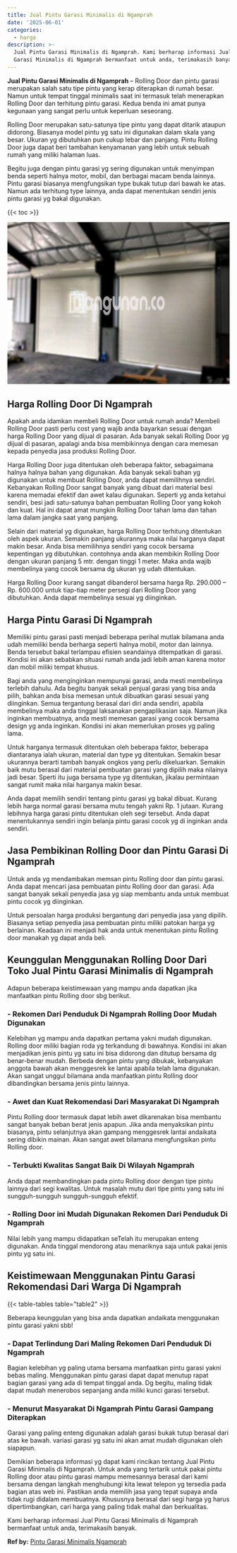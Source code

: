 ```yaml
---
title: Jual Pintu Garasi Minimalis di Ngamprah
date: '2025-06-01'
categories:
  - harga
description: >-
  Jual Pintu Garasi Minimalis di Ngamprah. Kami berharap informasi Jual Pintu
  Garasi Minimalis di Ngamprah bermanfaat untuk anda, terimakasih banyak....
---
```


**Jual Pintu Garasi Minimalis di Ngamprah** – Rolling Door dan pintu garasi merupakan salah satu tipe pintu yang kerap diterapkan di rumah besar. Namun untuk tempat tinggal minimalis saat ini termasuk telah menerapkan Rolling Door dan terhitung pintu garasi. Kedua benda ini amat punya kegunaan yang sangat perlu untuk keperluan seseorang.

Rolling Door merupakan satu-satunya tipe pintu yang dapat ditarik ataupun didorong. Biasanya model pintu yg satu ini digunakan dalam skala yang besar. Ukuran yg dibutuhkan pun cukup lebar dan panjang. Pintu Rolling Door juga dapat beri tambahan kenyamanan yang lebih untuk sebuah rumah yang miliki halaman luas.

Begitu juga dengan pintu garasi yg sering digunakan untuk menyimpan benda seperti halnya motor, mobil, dan berbagai macam benda lainnya. Pintu garasi biasanya mengfungsikan type bukak tutup dari bawah ke atas. Namun ada terhitung type lainnya, anda dapat menentukan sendiri jenis pintu garasi yg bakal digunakan.

{{< toc >}}

![Jual Pintu Garasi Minimalis di Ngamprah](/images/pintu-garasi-58.png)

## Harga Rolling Door Di Ngamprah

Apakah anda idamkan membeli Rolling Door untuk rumah anda? Membeli Rolling Door pasti perlu cost yang wajib anda bayarkan sesuai dengan harga Rolling Door yang dijual di pasaran. Ada banyak sekali Rolling Door yg dijual di pasaran, apalagi anda bisa membikinnya dengan cara memesan kepada penyedia jasa produksi Rolling Door.

Harga Rolling Door juga ditentukan oleh beberapa faktor, sebagaimana halnya halnya bahan yang digunakan. Ada banyak sekali bahan yg digunakan untuk membuat Rolling Door, anda dapat memilihnya sendiri. Kebanyakan Rolling Door sangat banyak yang dibuat dari material besi karena memadai efektif dan awet kalau digunakan. Seperti yg anda ketahui sendiri, besi jadi satu-satunya bahan pembuatan Rolling Door yang kokoh dan kuat. Hal ini dapat amat mungkin Rolling Door tahan lama dan tahan lama dalam jangka saat yang panjang.

Selain dari material yg digunakan, harga Rolling Door terhitung ditentukan oleh aspek ukuran. Semakin panjang ukurannya maka nilai harganya dapat makin besar. Anda bisa memilihnya sendiri yang cocok bersama kepentingan yg dibutuhkan. contohnya anda akan membikin Rolling Door dengan ukuran panjang 5 mtr. dengan tinggi 1 meter. Maka anda wajib membelinya yang cocok bersama dg ukuran yg udah ditentukan.

Harga Rolling Door kurang sangat dibanderol bersama harga Rp. 290.000 – Rp. 600.000 untuk tiap-tiap meter persegi dari Rolling Door yang dibutuhkan. Anda dapat membelinya sesuai yg diinginkan.

## Harga Pintu Garasi Di Ngamprah

Memiliki pintu garasi pasti menjadi beberapa perihal mutlak bilamana anda udah memiliki benda berharga seperti halnya mobil, motor dan lainnya. Benda tersebut bakal terlampau efisien seandainya ditempatkan di garasi. Kondisi ini akan sebabkan situasi rumah anda jadi lebih aman karena motor dan mobil miliki tempat khusus.

Bagi anda yang menginginkan mempunyai garasi, anda mesti membelinya terlebih dahulu. Ada begitu banyak sekali penjual garasi yang bisa anda pilih, bahkan anda bisa memesan untuk dibuatkan garasi sesuai yang diinginkan. Semua tergantung berasal dari diri anda sendiri, apabila membelinya maka anda tinggal laksanakan pengaplikasian saja. Namun jika inginkan membuatnya, anda mesti memesan garasi yang cocok bersama design yg anda inginkan. Kondisi ini akan memerlukan proses yg paling lama.

Untuk harganya termasuk ditentukan oleh beberapa faktor, beberapa diantaranya ialah ukuran, material dan type yg ditentukan. Semakin besar ukurannya berarti tambah banyak ongkos yang perlu dikeluarkan. Semakin baik mutu berasal dari material pembuatan garasi yang dipilih maka nilainya jadi besar. Sperti itu juga bersama type yg ditentukan, jikalau permintaan sangat rumit maka nilai harganya makin besar.

Anda dapat memilih sendiri tentang pintu garasi yg bakal dibuat. Kurang lebih harga normal garasi bersama mutu tengah yakni Rp. 1 jutaan. Kurang lebihnya harga garasi pintu ditentukan oleh segi tersebut. Anda dapat menentukannya sendiri ingin belanja pintu garasi cocok yg di inginkan anda sendiri.

## Jasa Pembikinan Rolling Door dan Pintu Garasi Di Ngamprah

Untuk anda yg mendambakan memsan pintu Rolling door dan pintu garasi. Anda dapat mencari jasa pembuatan pintu Rolling door dan garasi. Ada sangat banyak sekali penyedia jasa yg siap membantu anda untuk membuat pintu cocok yg diinginkan.

Untuk persoalan harga produksi bergantung dari penyedia jasa yang dipilih. Biasanya setiap penyedia jasa pembuatan pintu miliki patokan harga yg berlainan. Keadaan ini menjadi hak anda untuk menentukan pintu Rolling door manakah yg dapat anda beli.

## Keunggulan Menggunakan Rolling Door Dari Toko Jual Pintu Garasi Minimalis di Ngamprah

Adapun beberapa keistimewaan yang mampu anda dapatkan jika manfaatkan pintu Rolling door sbg berikut.

### \- Rekomen Dari Penduduk Di Ngamprah Rolling Door Mudah Digunakan

Kelebihan yg mampu anda dapatkan pertama yakni mudah digunakan. Rolling door miliki bagian roda yg terkandung di bawahnya. Kondisi ini akan menjadikan jenis pintu yg satu ini bisa didorong dan ditutup bersama dg benar-benar mudah. Berbeda dengan pintu yang dibukak, kebanyakan anggota bawah akan menggesrek ke lantai apabila telah lama digunakan. Akan sangat unggul bilamana anda manfaatkan pintu Rolling door dibandingkan bersama jenis pintu lainnya.

### \- Awet dan Kuat Rekomendasi Dari Masyarakat Di Ngamprah

Pintu Rolling door termasuk dapat lebih awet dikarenakan bisa membantu sangat banyak beban berat jenis apapun. Jika anda menyaksikan pintu biasanya, pintu selanjutnya akan gampang menggesrek lantai andaikata sering dibikin mainan. Akan sangat awet bilamana mengfungsikan pintu Rolling door.

### \- Terbukti Kwalitas Sangat Baik Di Wilayah Ngamprah

Anda dapat membandingkan pada pintu Rolling door dengan tipe pintu lainnya dari segi kwalitas. Untuk masalah mutu dari tipe pintu yang satu ini sungguh-sungguh sungguh-sungguh efektif.

### \- Rolling Door ini Mudah Digunakan Rekomen Dari Penduduk Di Ngamprah

Nilai lebih yang mampu didapatkan seTelah itu merupakan enteng digunakan. Anda tinggal mendorong atau menariknya saja untuk pakai jenis pintu yg satu ini.

## Keistimewaan Menggunakan Pintu Garasi Rekomendasi Dari Warga Di Ngamprah

{{< table-tables table="table2" >}}

Beberapa keunggulan yang bisa anda dapatkan andaikata menggunakan pintu garasi yakni sbb!

### \- Dapat Terlindung Dari Maling Rekomen Dari Penduduk Di Ngamprah

Bagian kelebihan yg paling utama bersama manfaatkan pintu garasi yakni bebas maling. Menggunakan pintu garasi dapat dapat menutup rapat bagian garasi yang ada di tempat tinggal anda. Dg begitu, maling tidak dapat mudah menerobos sepanjang anda miliki kunci garasi tersebut.

### \- Menurut Masyarakat Di Ngamprah Pintu Garasi Gampang Diterapkan

Garasi yang paling enteng digunakan adalah garasi bukak tutup berasal dari atas ke bawah. variasi garasi yg satu ini akan amat mudah digunakan oleh siapapun.

Demikian beberapa informasi yg dapat kami rincikan tentang Jual Pintu Garasi Minimalis di Ngamprah. Untuk anda yang tertarik untuk pakai pintu Rolling door atau pintu garasi mampu memesannya berasal dari kami bersama dengan langkah menghubungi kita lewat telepon yg tersedia pada bagian atas web ini. Pastikan anda memilih jasa yang tepat supaya anda tidak rugi didalam membuatnya. Khususnya berasal dari segi harga yg harus dipertimbangkan, cari harga yang paling tidak mahal dan berkualitas.

Kami berharap informasi Jual Pintu Garasi Minimalis di Ngamprah bermanfaat untuk anda, terimakasih banyak.

**Ref by:** [Pintu Garasi Minimalis Ngamprah](https://id.wikipedia.org/wiki/Pintu)
